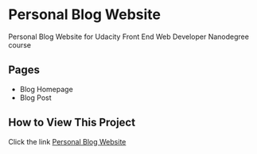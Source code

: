 # Personal Blog Website
Personal Blog Website for Udacity Front End Web Developer Nanodegree course

## Pages
* Blog Homepage
* Blog Post

## How to View This Project
Click the link [Personal Blog Website](https://christina-ml.github.io/personal-blog-website/)
